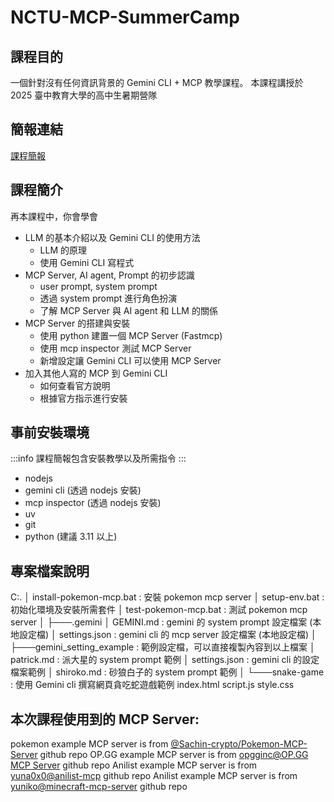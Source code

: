 # NCTU-MCP-SummerCamp

## 課程目的

一個針對沒有任何資訊背景的 Gemini CLI + MCP 教學課程。 本課程講授於 2025 臺中教育大學的高中生暑期營隊

## 簡報連結

[課程簡報](https://docs.google.com/presentation/d/1kSk76oPDqJ85kIR1wgpE-4qRHHKkrOVKJFqDKCh9I04/edit?usp=sharing)

## 課程簡介

再本課程中，你會學會
- LLM 的基本介紹以及 Gemini CLI 的使用方法
  - LLM 的原理
  - 使用 Gemini CLI 寫程式
- MCP Server, AI agent, Prompt 的初步認識
  - user prompt, system prompt
  - 透過 system prompt 進行角色扮演
  - 了解 MCP Server 與 AI agent 和 LLM 的關係
- MCP Server 的搭建與安裝
  - 使用 python 建置一個 MCP Server (Fastmcp)
  - 使用 mcp inspector 測試 MCP Server
  - 新增設定讓 Gemini CLI 可以使用 MCP Server 
- 加入其他人寫的 MCP 到 Gemini CLI
  - 如何查看官方說明
  - 根據官方指示進行安裝
 
## 事前安裝環境

:::info
課程簡報包含安裝教學以及所需指令
:::

- nodejs
- gemini cli (透過 nodejs 安裝)
- mcp inspector (透過 nodejs 安裝)
- uv
- git
- python (建議 3.11 以上)

## 專案檔案說明

C:.
│   install-pokemon-mcp.bat : 安裝 pokemon mcp server
│   setup-env.bat : 初始化環境及安裝所需套件
│   test-pokemon-mcp.bat : 測試 pokemon mcp server
│
├───.gemini
│       GEMINI.md : gemini 的 system prompt 設定檔案 (本地設定檔)
│       settings.json : gemini cli 的 mcp server 設定檔案 (本地設定檔)
│
├───gemini_setting_example : 範例設定檔，可以直接複製內容到以上檔案
│       patrick.md : 派大星的 system prompt 範例
│       settings.json : gemini cli 的設定檔案範例
│       shiroko.md : 砂狼白子的 system prompt 範例
│
└───snake-game : 使用 Gemini cli 撰寫網頁貪吃蛇遊戲範例
        index.html
        script.js
        style.css

## 本次課程使用到的 MCP Server:

pokemon example MCP server is from [@Sachin-crypto/Pokemon-MCP-Server](https://github.com/Sachin-crypto/Pokemon-MCP-Server) github repo
OP.GG example MCP server is from [opgginc@OP.GG MCP Server](https://github.com/opgginc/opgg-mcp) github repo
Anilist example MCP server is from [yuna0x0@anilist-mcp](https://github.com/yuna0x0/anilist-mcp) github repo
Anilist example MCP server is from [yuniko@minecraft-mcp-server](https://github.com/yuniko-software/minecraft-mcp-server) github repo

